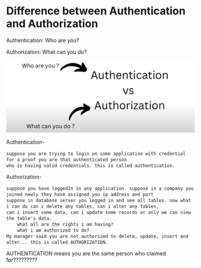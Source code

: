 
# Difference between Authentication and Authorization 

   Authentication: Who are you?
   
   Authorization: What can you do?
   
 ![img.png](img.png)
 
Authentication-    
    
    suppose you are trying to login on some application with credential for a proof you are that authenticated person
    who is having valid credentials. this is called authentication.

Authorization-

    suppose you have loggedIn in any application. suppose in a company you joined newly they have assigned you ip address and port
    suppose in database server you logged in and see all tables. now what i can do can i delete any tables, can i alter any tables,
    can i insert some data, can i update some records or only we can view the table's data. 
        what all are the rights i am having?
        what i am authorized to do?
    My manager said you are not authorized to delete, update, insert and alter... this is called AUTHORIZATION.

 AUTHENTICATION means you are the same person who claimed for?????????

    

    